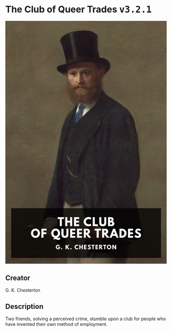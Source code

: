 
# The Club of Queer Trades <kbd>v3.2.1</kbd>

<center>
  <img src="./cover-1024.jpg"/>
</center>

## Creator
G. K. Chesterton

## Description
Two friends, solving a perceived crime, stumble upon a club for people who have invented their own method of employment.
